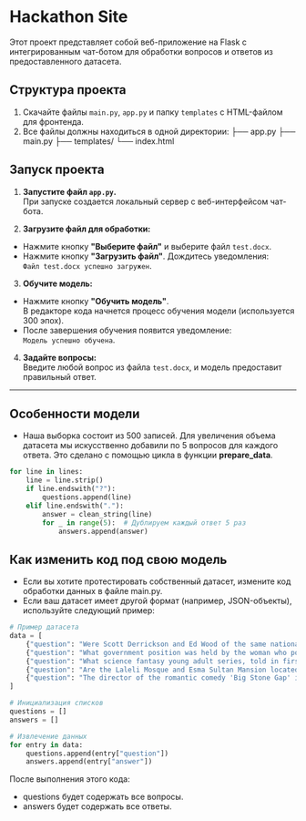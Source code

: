 # Hackathon Site

Этот проект представляет собой веб-приложение на Flask с интегрированным чат-ботом для обработки вопросов и ответов из предоставленного датасета. 

## Структура проекта

1. Скачайте файлы `main.py`, `app.py` и папку `templates` с HTML-файлом для фронтенда.
2. Все файлы должны находиться в одной директории:
├── app.py ├── main.py ├── templates/ └── index.html

## Запуск проекта

1. **Запустите файл `app.py`.**  
При запуске создается локальный сервер с веб-интерфейсом чат-бота.

2. **Загрузите файл для обработки:**  
- Нажмите кнопку **"Выберите файл"** и выберите файл `test.docx`.
- Нажмите кнопку **"Загрузить файл"**. Дождитесь уведомления:  
  `Файл test.docx успешно загружен`.

3. **Обучите модель:**  
- Нажмите кнопку **"Обучить модель"**.  
  В редакторе кода начнется процесс обучения модели (используется 300 эпох).  
- После завершения обучения появится уведомление:  
  `Модель успешно обучена`.

4. **Задайте вопросы:**  
Введите любой вопрос из файла `test.docx`, и модель предоставит правильный ответ.

---

## Особенности модели

- Наша выборка состоит из 500 записей. Для увеличения объема датасета мы искусственно добавили по 5 вопросов для каждого ответа. Это сделано с помощью цикла в функции **prepare_data**.

 
```python
for line in lines:
    line = line.strip()
    if line.endswith("?"):
        questions.append(line)
    elif line.endswith("."):
        answer = clean_string(line)
        for _ in range(5):  # Дублируем каждый ответ 5 раз
            answers.append(answer)
```

## Как изменить код под свою модель
- Если вы хотите протестировать собственный датасет, измените код обработки данных в файле main.py.
- Если ваш датасет имеет другой формат (например, JSON-объекты), используйте следующий пример:

```python
# Пример датасета
data = [
    {"question": "Were Scott Derrickson and Ed Wood of the same nationality?", "answer": "yes"},
    {"question": "What government position was held by the woman who portrayed Corliss Archer in the film Kiss and Tell?", "answer": "Chief of Protocol"},
    {"question": "What science fantasy young adult series, told in first person, has a set of companion books narrating the stories of enslaved worlds and alien species?", "answer": "Animorphs"},
    {"question": "Are the Laleli Mosque and Esma Sultan Mansion located in the same neighborhood?", "answer": "no"},
    {"question": "The director of the romantic comedy 'Big Stone Gap' is based in what New York city?", "answer": "Greenwich Village, New York City"}
]

# Инициализация списков
questions = []
answers = []

# Извлечение данных
for entry in data:
    questions.append(entry["question"])
    answers.append(entry["answer"])
```

После выполнения этого кода:
- questions будет содержать все вопросы.
- answers будет содержать все ответы.

